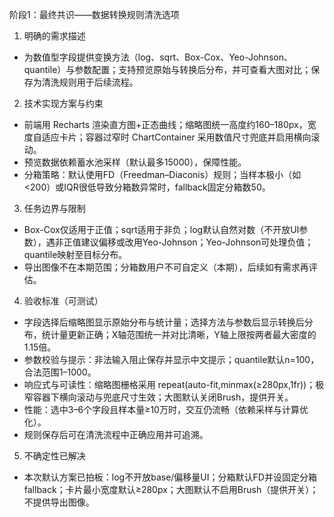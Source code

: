 阶段1：最终共识——数据转换规则清洗选项

1. 明确的需求描述
- 为数值型字段提供变换方法（log、sqrt、Box-Cox、Yeo-Johnson、quantile）与参数配置；支持预览原始与转换后分布，并可查看大图对比；保存为清洗规则用于后续流程。

2. 技术实现方案与约束
- 前端用 Recharts 渲染直方图+正态曲线；缩略图统一高度约160–180px，宽度自适应卡片；容器过窄时 ChartContainer 采用数值尺寸兜底并启用横向滚动。
- 预览数据依赖蓄水池采样（默认最多15000），保障性能。
- 分箱策略：默认使用FD（Freedman–Diaconis）规则；当样本极小（如<200）或IQR很低导致分箱数异常时，fallback固定分箱数50。

3. 任务边界与限制
- Box-Cox仅适用于正值；sqrt适用于非负；log默认自然对数（不开放UI参数），遇非正值建议偏移或改用Yeo-Johnson；Yeo-Johnson可处理负值；quantile映射至目标分布。
- 导出图像不在本期范围；分箱数用户不可自定义（本期），后续如有需求再评估。

4. 验收标准（可测试）
- 字段选择后缩略图显示原始分布与统计量；选择方法与参数后显示转换后分布，统计量更新正确；X轴范围统一并对比清晰，Y轴上限按两者最大密度的1.15倍。
- 参数校验与提示：非法输入阻止保存并显示中文提示；quantile默认n=100，合法范围1–1000。
- 响应式与可读性：缩略图栅格采用 repeat(auto-fit,minmax(≥280px,1fr))；极窄容器下横向滚动与兜底尺寸生效；大图默认关闭Brush，提供开关。
- 性能：选中3–6个字段且样本量≥10万时，交互仍流畅（依赖采样与计算优化）。
- 规则保存后可在清洗流程中正确应用并可追溯。

5. 不确定性已解决
- 本次默认方案已拍板：log不开放base/偏移量UI；分箱默认FD并设固定分箱fallback；卡片最小宽度默认≥280px；大图默认不启用Brush（提供开关）；不提供导出图像。